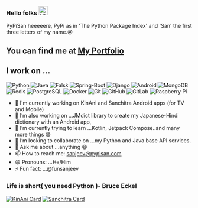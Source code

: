 ### Hello folks <img src='https://qpluspicture.oss-cn-beijing.aliyuncs.com/6LjjQA/Hi.gif' alt='Hi' width="24"/>

PyPiSan heeeeere, PyPi as in 'The Python Package Index' and 'San' the first three letters of my name.😜

You can find me at [My Portfolio](https://www.pypisan.com)
----------------------------------------------------------------------------------------------------------------------------------------------------------
## I work on ...
![Python](https://img.shields.io/badge/-Python-black?style=flat-square&logo=Python)
![Java](https://img.shields.io/badge/-java-E34A86?style=flat-square&logo=java)
![Falsk](https://img.shields.io/badge/-Flask-black?style=flat-square&logo=flask)
![Spring-Boot](https://img.shields.io/badge/-Spring_Boot-black?style=flat-square&logo=springboot)
![Django](https://img.shields.io/badge/-Django-black?style=flat-square&logo=django)
![Android](https://img.shields.io/badge/-Android-black?style=flat-square&logo=android)
![MongoDB](https://img.shields.io/badge/-MongoDB-black?style=flat-square&logo=mongodb)
![Redis](https://img.shields.io/badge/-Redis-black?style=flat-square&logo=Redis)
![PostgreSQL](https://img.shields.io/badge/-PostgreSQL-336791?style=flat-square&logo=postgresql)
![Docker](https://img.shields.io/badge/-Docker-black?style=flat-square&logo=docker)
![Git](https://img.shields.io/badge/-Git-black?style=flat-square&logo=git)
![GitHub](https://img.shields.io/badge/-GitHub-181717?style=flat-square&logo=github)
![GitLab](https://img.shields.io/badge/-GitLab-FCA121?style=flat-square&logo=gitlab)
![Raspberry Pi](https://img.shields.io/badge/-Raspberry%20Pi-C51A4A?style=flat-square&logo=Raspberry-Pi)

- 🔭 I'm currently working on KinAni and Sanchitra Android apps (for TV and Mobile)
- 🔭 I’m also working on ...JMdict library to create my Japanese-Hindi dictionary with an Android app, 
- 🌱 I’m currently trying to learn ...Kotlin, Jetpack Compose..and many more things 😄
- 👯 I’m looking to collaborate on ...my Python and Java base API services.
- 💬 Ask me about ...anything 😄
- 📫 How to reach me: sanjeev@pypisan.com
- 😄 Pronouns: ...He/Him
- ⚡ Fun fact: ...@funsanjeev


###  Life is short( you need Python )- Bruce Eckel

[![KinAni Card](https://github-readme-stats.vercel.app/api/pin/?username=pypisan&repo=Kinani)](https://github.com/pypisan/Kinani)
[![Sanchitra Card](https://github-readme-stats.vercel.app/api/pin/?username=pypisan&repo=sanchitra)](https://github.com/pypisan/sanchitra)
